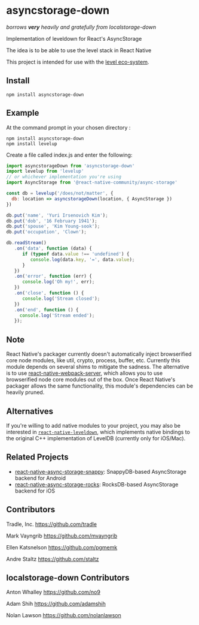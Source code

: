 # asyncstorage-down

_borrows **very** heavily and gratefully from localstorage-down_

Implementation of leveldown for React's AsyncStorage

The idea is to be able to use the level stack in React Native

This project is intended for use with the [level eco-system](https://github.com/level/).

## Install

```
npm install asyncstorage-down
```

## Example

At the command prompt in your chosen directory :

```
npm install asyncstorage-down
npm install levelup
```

Create a file called index.js and enter the following:

```js
import asyncstorageDown from 'asyncstorage-down'
import levelup from 'levelup'
// or whichever implementation you're using
import AsyncStorage from '@react-native-community/async-storage'

const db = levelup('/does/not/matter', {
  db: location => asyncstorageDown(location, { AsyncStorage })
})

db.put('name', 'Yuri Irsenovich Kim');
db.put('dob', '16 February 1941');
db.put('spouse', 'Kim Young-sook');
db.put('occupation', 'Clown');

db.readStream()
   .on('data', function (data) {
      if (typeof data.value !== 'undefined') {
         console.log(data.key, '=', data.value);
      }
   })
   .on('error', function (err) {
      console.log('Oh my!', err);
   })
   .on('close', function () {
      console.log('Stream closed');
   })
   .on('end', function () {
     console.log('Stream ended');
   });
```

## Note

React Native's packager currently doesn't automatically inject browserified core node modules, like util, crypto, process, buffer, etc. Currently this module depends on several shims to mitigate the sadness. The alternative is to use [react-native-webpack-server](https://www.npmjs.org/package/react-native-webpack-server), which allows you to use browserified node core modules out of the box. Once React Native's packager allows the same functionality, this module's dependencies can be heavily pruned.

## Alternatives

If you're willing to add native modules to your project, you may also be interested in [`react-native-leveldown`](https://github.com/andymatuschak/react-native-leveldown), which implements native bindings to the original C++ implementation of LevelDB (currently only for iOS/Mac).

## Related Projects

- [react-native-async-storage-snappy](https://github.com/tradle/react-native-async-storage-snappy): SnappyDB-based AsyncStorage backend for Android
- [react-native-async-storage-rocks](https://github.com/tradle/react-native-async-storage-rocks): RocksDB-based AsyncStorage backend for iOS

## Contributors

Tradle, Inc. https://github.com/tradle

Mark Vayngrib https://github.com/mvayngrib

Ellen Katsnelson https://github.com/pgmemk

Andre Staltz https://github.com/staltz

## localstorage-down Contributors

Anton Whalley https://github.com/no9

Adam Shih https://github.com/adamshih

Nolan Lawson https://github.com/nolanlawson
